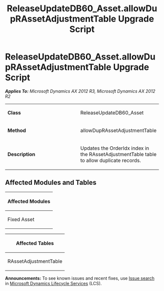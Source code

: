 ﻿---
title: ReleaseUpdateDB60_Asset.allowDupRAssetAdjustmentTable Upgrade Script
TOCTitle: ReleaseUpdateDB60_Asset.allowDupRAssetAdjustmentTable Upgrade Script
ms:assetid: 22751058-188e-400b-6193-29d25e4ee0cc
ms:mtpsurl: https://msdn.microsoft.com/en-us/library/JJ684949(v=AX.60)
ms:contentKeyID: 49707150
ms.date: 05/18/2015
mtps_version: v=AX.60
---

# ReleaseUpdateDB60\_Asset.allowDupRAssetAdjustmentTable Upgrade Script 


_**Applies To:** Microsoft Dynamics AX 2012 R3, Microsoft Dynamics AX 2012 R2_

<table>
<colgroup>
<col style="width: 50%" />
<col style="width: 50%" />
</colgroup>
<tbody>
<tr class="odd">
<td><p><strong>Class</strong></p></td>
<td><p>ReleaseUpdateDB60_Asset</p></td>
</tr>
<tr class="even">
<td><p><strong>Method</strong></p></td>
<td><p>allowDupRAssetAdjustmentTable</p></td>
</tr>
<tr class="odd">
<td><p><strong>Description</strong></p></td>
<td><p>Updates the OrderIdx index in the RAssetAdjustmentTable table to allow duplicate records.</p></td>
</tr>
</tbody>
</table>


## Affected Modules and Tables

<table>
<colgroup>
<col style="width: 100%" />
</colgroup>
<thead>
<tr class="header">
<th><p>Affected Modules</p></th>
</tr>
</thead>
<tbody>
<tr class="odd">
<td><p>Fixed Asset</p></td>
</tr>
</tbody>
</table>


<table>
<colgroup>
<col style="width: 100%" />
</colgroup>
<thead>
<tr class="header">
<th><p>Affected Tables</p></th>
</tr>
</thead>
<tbody>
<tr class="odd">
<td><p>RAssetAdjustmentTable</p></td>
</tr>
</tbody>
</table>

  
**Announcements:** To see known issues and recent fixes, use [Issue search](http://go.microsoft.com/fwlink/?linkid=389258) in [Microsoft Dynamics Lifecycle Services](http://go.microsoft.com/fwlink/?linkid=306505) (LCS).


